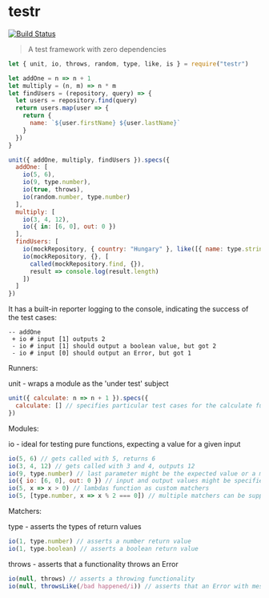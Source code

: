 # testr

[![Build Status](https://travis-ci.org/xasdx/testr.svg?branch=master)](https://travis-ci.org/xasdx/testr)

> A test framework with zero dependencies

```javascript
let { unit, io, throws, random, type, like, is } = require("testr")

let addOne = n => n + 1
let multiply = (n, m) => n * m
let findUsers = (repository, query) => {
  let users = repository.find(query)
  return users.map(user => {
    return {
      name: `${user.firstName} ${user.lastName}`
    }
  })
}

unit({ addOne, multiply, findUsers }).specs({
  addOne: [
    io(5, 6),
    io(9, type.number),
    io(true, throws),
    io(random.number, type.number)
  ],
  multiply: [
    io(3, 4, 12),
    io({ in: [6, 0], out: 0 })
  ],
  findUsers: [
    io(mockRepository, { country: "Hungary" }, like([{ name: type.string }])),
    io(mockRepository, {}, [
      called(mockRepository.find, {}),
      result => console.log(result.length)
    ])
  ]
})
```

It has a built-in reporter logging to the console, indicating the success of the test cases:

```
-- addOne
 + io # input [1] outputs 2
 - io # input [1] should output a boolean value, but got 2
 - io # input [0] should output an Error, but got 1
```

Runners:

unit - wraps a module as the 'under test' subject

```javascript
unit({ calculate: n => n + 1 }).specs({
  calculate: [] // specifies particular test cases for the calculate functionality
})
```

Modules:

io - ideal for testing pure functions, expecting a value for a given input

```javascript
io(5, 6) // gets called with 5, returns 6
io(3, 4, 12) // gets called with 3 and 4, outputs 12
io(9, type.number) // last parameter might be the expected value or a matcher (like type.number)
io({ io: [6, 0], out: 0 }) // input and output values might be specified more explicitly by passing an object
io(5, x => x > 0) // lambdas function as custom matchers
io(5, [type.number, x => x % 2 === 0]) // multiple matchers can be supplied in an array
```
Matchers:

type - asserts the types of return values

```javascript
io(1, type.number) // asserts a number return value
io(1, type.boolean) // asserts a boolean return value
```

throws - asserts that a functionality throws an Error

```javascript
io(null, throws) // asserts a throwing functionality
io(null, throwsLike(/bad happened/i)) // asserts that an Error with message containing 'bad happened' was thrown
```
